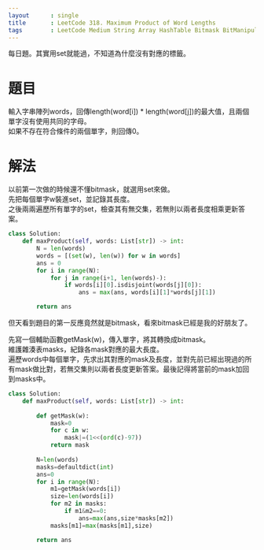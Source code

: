 ```yaml
--- 
layout      : single
title       : LeetCode 318. Maximum Product of Word Lengths
tags        : LeetCode Medium String Array HashTable Bitmask BitManipulation
---
```

每日題。其實用set就能過，不知道為什麼沒有對應的標籤。

# 題目
輸入字串陣列words，回傳length(word[i]) * length(word[j])的最大值，且兩個單字沒有使用共同的字母。  
如果不存在符合條件的兩個單字，則回傳0。

# 解法
以前第一次做的時候還不懂bitmask，就選用set來做。  
先把每個單字w裝進set，並記錄其長度。  
之後兩兩遍歷所有單字的set，檢查其有無交集，若無則以兩者長度相乘更新答案。

```python
class Solution:
    def maxProduct(self, words: List[str]) -> int:
        N = len(words)
        words = [(set(w), len(w)) for w in words]
        ans = 0
        for i in range(N):
            for j in range(i+1, len(words)-):
                if words[i][0].isdisjoint(words[j][0]):
                    ans = max(ans, words[i][1]*words[j][1])

        return ans
```

但天看到題目的第一反應竟然就是bitmask，看來bitmask已經是我的好朋友了。  

先寫一個輔助函數getMask(w)，傳入單字，將其轉換成bitmask。  
維護雜湊表masks，紀錄各mask對應的最大長度。  
遍歷words中每個單字，先求出其對應的mask及長度，並對先前已經出現過的所有mask做比對，若無交集則以兩者長度更新答案。最後記得將當前的mask加回到masks中。

```python
class Solution:
    def maxProduct(self, words: List[str]) -> int:
        
        def getMask(w):
            mask=0
            for c in w:
                mask|=(1<<(ord(c)-97))
            return mask
        
        N=len(words)
        masks=defaultdict(int)
        ans=0
        for i in range(N):
            m1=getMask(words[i])
            size=len(words[i])
            for m2 in masks:
                if m1&m2==0:
                    ans=max(ans,size*masks[m2])
            masks[m1]=max(masks[m1],size)

        return ans
```